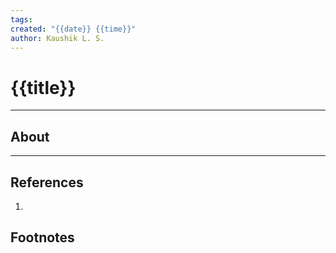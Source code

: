 ```yaml
---
tags: 
created: "{{date}} {{time}}"
author: Kaushik L. S.
---
```

# {{title}}
---
## About


---
## References
1. 
## Footnotes
